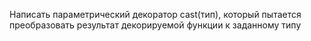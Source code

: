 Написать параметрический декоратор cast(тип), который пытается преобразовать результат декорируемой функции к заданному типу


